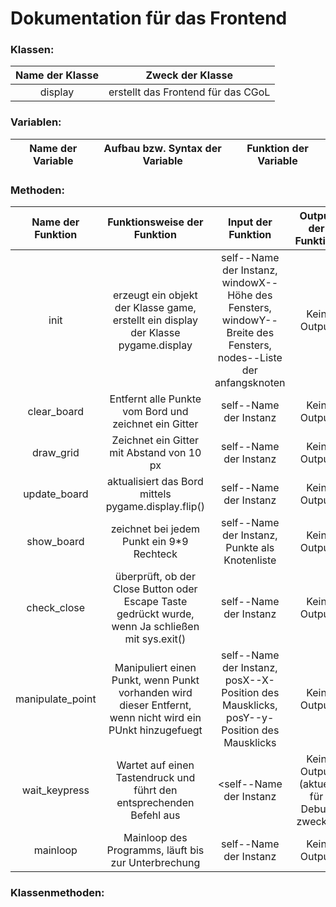# Dokumentation für das Frontend
### Klassen:
|Name der Klasse|Zweck der Klasse|
|:-------------:|:--------------:|
|display|erstellt das Frontend für das CGoL|
### Variablen:
|Name der Variable|Aufbau bzw. Syntax der Variable|Funktion der Variable|
|:---------------:|:-----------------------------:|:-------------------:|

### Methoden:
|Name der Funktion|Funktionsweise der Funktion|Input der Funktion|Output der Funktion|implementiert|weiteres|
|:---------------:|:-------------------------:|:----------------:|:-----------------:|:-----------:|:------:|
|init|erzeugt ein objekt der Klasse game, erstellt ein display der Klasse pygame.display|self--Name der Instanz,<br /> windowX--Höhe des Fensters,<br />windowY--Breite des Fensters,<br />nodes--Liste der anfangsknoten|Kein Output|:white_check_mark:|   |
|clear_board|Entfernt alle Punkte vom Bord und zeichnet ein Gitter|self--Name der Instanz|Kein Output|:white_check_mark:|nutzt draw_grid()|
|draw_grid|Zeichnet ein Gitter mit Abstand von 10 px|self--Name der Instanz|Kein Output|:white_check_mark:|greift auf self.windowX und self.windowY zu|
|update_board|aktualisiert das Bord mittels pygame.display.flip()|self--Name der Instanz|Kein Output|:white_check_mark:|   |
|show_board|zeichnet bei jedem Punkt ein 9*9 Rechteck|self--Name der Instanz,<br />Punkte als Knotenliste|Kein Output|:white_check_mark:|greift auf self.clear_board und self.update_board zu|
|check_close|überprüft, ob der Close Button oder Escape Taste gedrückt wurde, wenn Ja schließen mit sys.exit()|self--Name der Instanz|Kein Output|:white_check_mark:|nutzt das sys Modul|
|manipulate_point|Manipuliert einen Punkt, wenn Punkt vorhanden wird dieser Entfernt, wenn nicht wird ein PUnkt hinzugefuegt|self--Name der Instanz,<br />posX--X-Position des Mausklicks,<br />posY--y-Position des Mausklicks|Kein Output|:white_check_mark:|nutzt game.manipulate_point|
|wait_keypress|Wartet auf einen Tastendruck und führt den entsprechenden Befehl aus|<self--Name der Instanz|Kein Output (aktuell für Debug zwecke)|:white_check_mark:|nutzt diverse sys und pygame Befehle|
|mainloop|Mainloop des Programms, läuft bis zur Unterbrechung|self--Name der Instanz|Kein Output|:white_check_mark:|   |
### Klassenmethoden:
